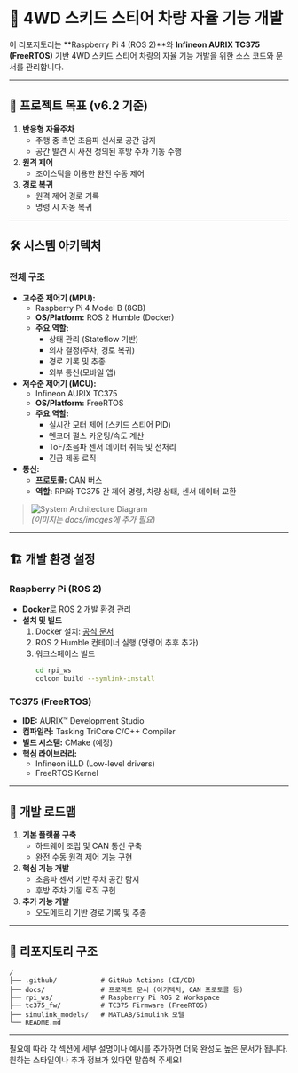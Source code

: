# 🚗 4WD 스키드 스티어 차량 자율 기능 개발

이 리포지토리는 **Raspberry Pi 4 (ROS 2)**와 **Infineon AURIX TC375 (FreeRTOS)** 기반 4WD 스키드 스티어 차량의 자율 기능 개발을 위한 소스 코드와 문서를 관리합니다.

---

## 🎯 프로젝트 목표 (v6.2 기준)

1. **반응형 자율주차**  
   - 주행 중 측면 초음파 센서로 공간 감지  
   - 공간 발견 시 사전 정의된 후방 주차 기동 수행
2. **원격 제어**  
   - 조이스틱을 이용한 완전 수동 제어
3. **경로 복귀**  
   - 원격 제어 경로 기록  
   - 명령 시 자동 복귀

---

## 🛠️ 시스템 아키텍처

### 전체 구조

- **고수준 제어기 (MPU):**  
  - Raspberry Pi 4 Model B (8GB)  
  - **OS/Platform:** ROS 2 Humble (Docker)
  - **주요 역할:**  
    - 상태 관리 (Stateflow 기반)  
    - 의사 결정(주차, 경로 복귀)  
    - 경로 기록 및 추종  
    - 외부 통신(모바일 앱)
- **저수준 제어기 (MCU):**  
  - Infineon AURIX TC375  
  - **OS/Platform:** FreeRTOS
  - **주요 역할:**  
    - 실시간 모터 제어 (스키드 스티어 PID)  
    - 엔코더 펄스 카운팅/속도 계산  
    - ToF/초음파 센서 데이터 취득 및 전처리  
    - 긴급 제동 로직
- **통신:**  
  - **프로토콜:** CAN 버스  
  - **역할:** RPi와 TC375 간 제어 명령, 차량 상태, 센서 데이터 교환

> ![System Architecture Diagram](docs/images/system_architecture.png)  
> *(이미지는 docs/images에 추가 필요)*

---

## 🏗️ 개발 환경 설정

### Raspberry Pi (ROS 2)

- **Docker**로 ROS 2 개발 환경 관리
- **설치 및 빌드**
  1. Docker 설치: [공식 문서](https://docs.docker.com/engine/install/)
  2. ROS 2 Humble 컨테이너 실행 (명령어 추후 추가)
  3. 워크스페이스 빌드
     ```bash
     cd rpi_ws
     colcon build --symlink-install
     ```

### TC375 (FreeRTOS)

- **IDE:** AURIX™ Development Studio
- **컴파일러:** Tasking TriCore C/C++ Compiler
- **빌드 시스템:** CMake (예정)
- **핵심 라이브러리:**  
  - Infineon iLLD (Low-level drivers)  
  - FreeRTOS Kernel

---

## 📝 개발 로드맵

1. **기본 플랫폼 구축**
   - 하드웨어 조립 및 CAN 통신 구축
   - 완전 수동 원격 제어 기능 구현
2. **핵심 기능 개발**
   - 초음파 센서 기반 주차 공간 탐지
   - 후방 주차 기동 로직 구현
3. **추가 기능 개발**
   - 오도메트리 기반 경로 기록 및 추종

---

## 📁 리포지토리 구조

```
/
├── .github/           # GitHub Actions (CI/CD)
├── docs/              # 프로젝트 문서 (아키텍처, CAN 프로토콜 등)
├── rpi_ws/            # Raspberry Pi ROS 2 Workspace
├── tc375_fw/          # TC375 Firmware (FreeRTOS)
├── simulink_models/   # MATLAB/Simulink 모델
└── README.md
```

---

필요에 따라 각 섹션에 세부 설명이나 예시를 추가하면 더욱 완성도 높은 문서가 됩니다.  
원하는 스타일이나 추가 정보가 있다면 말씀해 주세요!